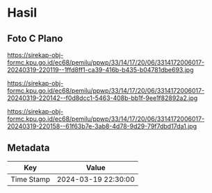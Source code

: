 # Hasil

## Foto C Plano

https://sirekap-obj-formc.kpu.go.id/ec68/pemilu/ppwp/33/14/17/20/06/3314172006017-20240319-220119--1ffd8ff1-ca39-416b-b435-b04781dbe693.jpg

https://sirekap-obj-formc.kpu.go.id/ec68/pemilu/ppwp/33/14/17/20/06/3314172006017-20240319-220142--f0d8dcc1-5463-408b-bb1f-9ee1f82892a2.jpg

https://sirekap-obj-formc.kpu.go.id/ec68/pemilu/ppwp/33/14/17/20/06/3314172006017-20240319-220158--61f63b7e-3ab8-4d78-9d29-79f7dbd17da1.jpg


## Metadata

| Key        | Value               |
| ---------- | ------------------- |
| Time Stamp | 2024-03-19 22:30:00 |



